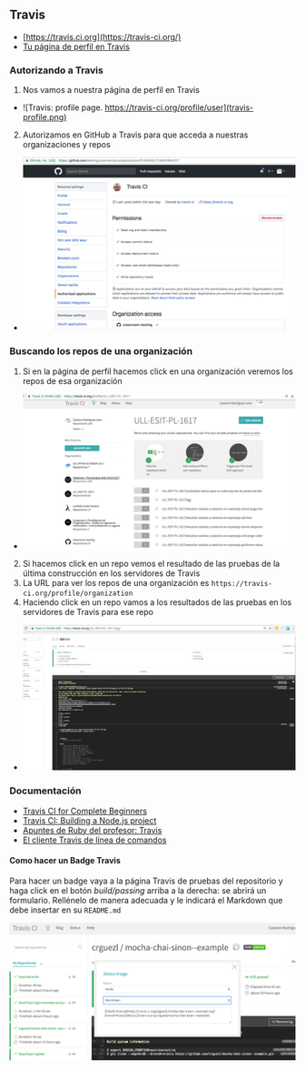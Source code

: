 ## Travis

* [https://travis.ci.org](https://travis-ci.org/)
* [Tu página de perfil en Travis](https://travis-ci.org/profile)

### Autorizando a Travis

1. Nos vamos a nuestra página de perfil en Travis
  - ![Travis: profile page. https://travis-ci.org/profile/user](travis-profile.png)
2. Autorizamos en GitHub a Travis para que acceda a nuestras organizaciones y repos
  - ![GitHub: Authorizing Travis](github-authorized-applications-travis.png)
  
  
### Buscando los repos de una organización

1. Si en la página de perfil hacemos click en una organización veremos los repos de esa organización
  -  ![Viendo los repos en una organización](travis-profile-organization.png)
2. Si hacemos click en un repo vemos el resultado de las pruebas de la última construcción en los servidores de Travis 
3. La URL para ver los repos de una organización es `https://travis-ci.org/profile/organization`
4. Haciendo click en un repo vamos a los resultados de las pruebas en los servidores de Travis para ese repo
  - ![Viendo los resultados de las pruebas de un repo](travis-org-repo.png)


### Documentación

* [Travis CI for Complete Beginners](https://docs.travis-ci.com/user/for-beginners)
* [Travis CI: Building a Node.js project](https://docs.travis-ci.com/user/languages/javascript-with-nodejs/)
* [Apuntes de Ruby del profesor: Travis](http://crguezl.github.io/apuntes-ruby/node326.html)
* [El cliente Travis de línea de comandos](https://github.com/travis-ci/travis.rb)

#### Como hacer un Badge Travis
Para hacer un badge vaya a la página Travis de pruebas del repositorio y haga click en el botón *build/passing* arriba a la derecha: se abrirá un formulario. Rellénelo de manera adecuada y le indicará el Markdown que debe insertar en su `README.md`

![Travis badge how to](travisstatus.png)

